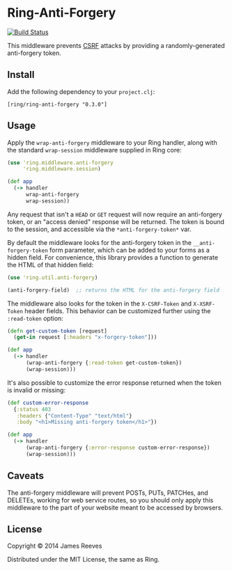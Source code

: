 # Ring-Anti-Forgery

[![Build Status](https://secure.travis-ci.org/ring-clojure/ring-anti-forgery.png)](http://travis-ci.org/ring-clojure/ring-anti-forgery)

This middleware prevents [CSRF][1] attacks by providing a randomly-generated
anti-forgery token.

[1]: http://en.wikipedia.org/wiki/Cross-site_request_forgery

## Install

Add the following dependency to your `project.clj`:

    [ring/ring-anti-forgery "0.3.0"]

## Usage

Apply the `wrap-anti-forgery` middleware to your Ring handler, along
with the standard `wrap-session` middleware supplied in Ring core:

```clojure
(use 'ring.middleware.anti-forgery
     'ring.middleware.session)

(def app
  (-> handler
      wrap-anti-forgery
      wrap-session))
```

Any request that isn't a `HEAD` or `GET` request will now require an
anti-forgery token, or an "access denied" response will be returned.
The token is bound to the session, and accessible via the
`*anti-forgery-token*` var.

By default the middleware looks for the anti-forgery token in the
`__anti-forgery-token` form parameter, which can be added to your
forms as a hidden field. For convenience, this library provides a
function to generate the HTML of that hidden field:

```clojure
(use 'ring.util.anti-forgery)

(anti-forgery-field)  ;; returns the HTML for the anti-forgery field
```

The middleware also looks for the token in the `X-CSRF-Token` and
`X-XSRF-Token` header fields. This behavior can be customized further
using the `:read-token` option:

```clojure
(defn get-custom-token [request]
  (get-in request [:headers "x-forgery-token"]))

(def app
  (-> handler
      (wrap-anti-forgery {:read-token get-custom-token})
      (wrap-session)))
```

It's also possible to customize the error response returned when the
token is invalid or missing:

```clojure
(def custom-error-response
  {:status 403
   :headers {"Content-Type" "text/html"}
   :body "<h1>Missing anti-forgery token</h1>"})

(def app
  (-> handler
      (wrap-anti-forgery {:error-response custom-error-response})
      (wrap-session)))
```

## Caveats

The anti-forgery middleware will prevent POSTs, PUTs, PATCHes, and
DELETEs, working for web service routes, so you should only apply this
middleware to the part of your website meant to be accessed by
browsers.

## License

Copyright © 2014 James Reeves

Distributed under the MIT License, the same as Ring.
